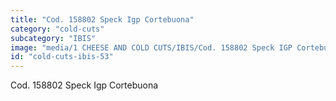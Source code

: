 ```yaml
---
title: "Cod. 158802 Speck Igp Cortebuona"
category: "cold-cuts"
subcategory: "IBIS"
image: "media/1 CHEESE AND COLD CUTS/IBIS/Cod. 158802 Speck IGP Cortebuona.jpg"
id: "cold-cuts-ibis-53"
---
```


Cod. 158802 Speck Igp Cortebuona
